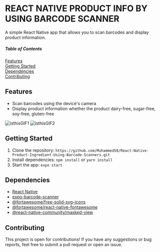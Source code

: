 #  REACT NATIVE PRODUCT INFO BY USING BARCODE SCANNER
A simple React Native app that allows you to scan barcodes and display product information.

##### Table of Contents  
[Features](#features)  
[Getting Started](#getting-started)  
[Dependencies](#dependencies)  
[Contributing](#contributing) 

<a name="features"></a>
## Features
- Scan barcodes using the device's camera
- Display product information whether the product dairy-free, sugar-free, soy-free, gluten-free

![isthisGIF1](https://user-images.githubusercontent.com/45498530/134220883-4b8da830-9f9e-4620-99f4-635410359bb1.gif)
![isthisGIF2](https://user-images.githubusercontent.com/45498530/134220903-6aaad09b-0a9a-4069-a5d9-506c9ef329fd.gif)

<a name="getting-started"></a>
## Getting Started
1. Clone the repository: `https://github.com/Muhammed58/React-Native-Product-Ingredient-Using-Barcode-Scanners.git`
2. Install dependencies: `npm install` or `yarn install`
3. Start the app: `expo start`

<a name="dependencies"></a>
## Dependencies
- [React Native](https://facebook.github.io/react-native/)
- [expo-barcode-scanner](https://docs.expo.dev/versions/latest/sdk/bar-code-scanner/)
- [@fortawesome/free-solid-svg-icons](https://www.npmjs.com/package/@fortawesome/free-solid-svg-icons)
- [@fortawesome/react-native-fontawesome](https://www.npmjs.com/package/@fortawesome/react-native-fontawesome)
- [@react-native-community/masked-view](https://www.npmjs.com/package/@react-native-masked-view/masked-view)

<a name="contributing"></a>
## Contributing
This project is open for contributions! If you have any suggestions or bug reports, feel free to submit a pull request or open an issue.

